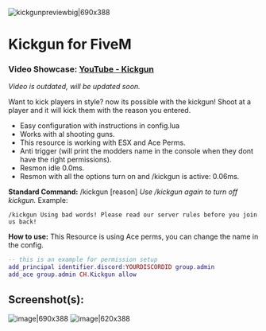 ![kickgunpreviewbig|690x388](https://cdn.discordapp.com/attachments/1078248796896641145/1078424012285296751/FreeKickgun.png)
# Kickgun for FiveM
### Video Showcase: [YouTube - Kickgun ](https://www.youtube.com/watch?v=aAeXMfHLKKg)
*Video is outdated, will be updated soon.*

Want to kick players in style? now its possible with the kickgun!
Shoot at a player and it will kick them with the reason you entered.

* Easy configuration with instructions in config.lua
* Works with al shooting guns.
* This resource is working with ESX and Ace Perms.
* Anti trigger (will print the modders name in the console when they dont have the right permissions).
* Resmon idle 0.0ms.
* Resmon with all the options turn on and /kickgun is active: 0.06ms.

**Standard Command:**
/kickgun [reason]
*Use /kickgun again to turn off kickgun.*
Example: 
```
/kickgun Using bad words! Please read our server rules before you join us back!
```

**How to use:**
This Resource is using Ace perms, you can change the name in the config.
```lua
-- this is an example for permission setup
add_principal identifier.discord:YOURDISCORDID group.admin 
add_ace group.admin CH.Kickgun allow
```
## Screenshot(s):

![image|690x388](https://cdn.discordapp.com/attachments/1078248796896641145/1078313332043419668/image.png)
![image|620x388](https://cdn.discordapp.com/attachments/1078248796896641145/1078332636386312344/image.png)
